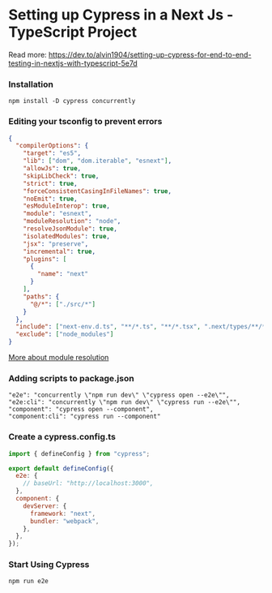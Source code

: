 # Setting up Cypress in a Next Js - TypeScript Project

Read more: https://dev.to/alvin1904/setting-up-cypress-for-end-to-end-testing-in-nextjs-with-typescript-5e7d

### Installation

```
npm install -D cypress concurrently
```

### Editing your tsconfig to prevent errors

```json
{
  "compilerOptions": {
    "target": "es5",
    "lib": ["dom", "dom.iterable", "esnext"],
    "allowJs": true,
    "skipLibCheck": true,
    "strict": true,
    "forceConsistentCasingInFileNames": true,
    "noEmit": true,
    "esModuleInterop": true,
    "module": "esnext",
    "moduleResolution": "node",
    "resolveJsonModule": true,
    "isolatedModules": true,
    "jsx": "preserve",
    "incremental": true,
    "plugins": [
      {
        "name": "next"
      }
    ],
    "paths": {
      "@/*": ["./src/*"]
    }
  },
  "include": ["next-env.d.ts", "**/*.ts", "**/*.tsx", ".next/types/**/*.ts"],
  "exclude": ["node_modules"]
}
```

[More about module resolution](https://www.notion.so/More-about-module-resolution-e9539908dec34613ad379c86c32840b8?pvs=21)

### Adding scripts to package.json

```
"e2e": "concurrently \"npm run dev\" \"cypress open --e2e\"",
"e2e:cli": "concurrently \"npm run dev\" \"cypress run --e2e\"",
"component": "cypress open --component",
"component:cli": "cypress run --component"
```

### Create a cypress.config.ts

```jsx
import { defineConfig } from "cypress";

export default defineConfig({
  e2e: {
    // baseUrl: "http://localhost:3000",
  },
  component: {
    devServer: {
      framework: "next",
      bundler: "webpack",
    },
  },
});
```

### Start Using Cypress

```
npm run e2e
```
